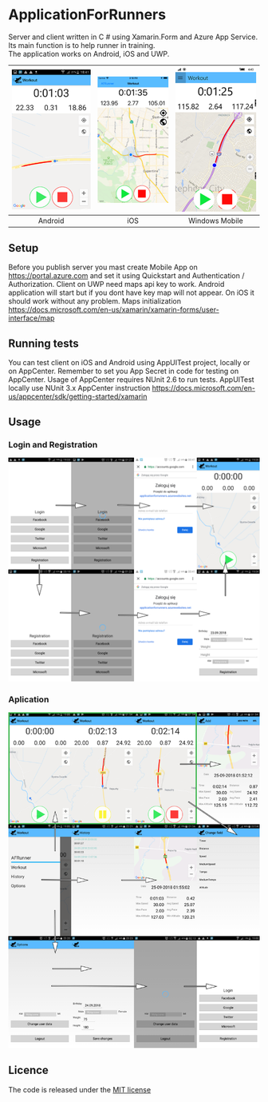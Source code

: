 # ApplicationForRunners

Server and client written in C # using Xamarin.Form and Azure App Service. Its main function is to help runner in training.<br /> The application works on Android, iOS and UWP.<br />

|![alt text](https://github.com/MateuszKapusta/ApplicationForRunners/blob/master/Pictures/Androidstop.png)|                    ![alt text](https://github.com/MateuszKapusta/ApplicationForRunners/blob/master/Pictures/iOSstop.png)|                         ![alt text](https://github.com/MateuszKapusta/ApplicationForRunners/blob/master/Pictures/UWPstop.png)|
|:---:|:---:|:---:|
| Android|iOS|Windows Mobile|

## Setup

Before you publish server you mast create Mobile App on https://portal.azure.com and set it using Quickstart and Authentication / Authorization. Client on UWP need maps api key to work. Android application will start but if you dont have key map will not appear. On iOS it should work without any problem. Maps initialization https://docs.microsoft.com/en-us/xamarin/xamarin-forms/user-interface/map

## Running tests

You can test client on iOS and Android using AppUITest project, locally or on AppCenter. Remember to set you App Secret in code for testing on AppCenter. Usage of AppCenter requires NUnit 2.6 to run tests. AppUITest locally use NUnit 3.x AppCenter instruction https://docs.microsoft.com/en-us/appcenter/sdk/getting-started/xamarin<br />

## Usage

### Login and Registration

![alt text](https://github.com/MateuszKapusta/ApplicationForRunners/blob/master/Pictures/startPage.png)<br />

### Aplication

![alt text](https://github.com/MateuszKapusta/ApplicationForRunners/blob/master/Pictures/mainMD.png)<br />

## Licence

The code is released under the [MIT license](https://github.com/MateuszKapusta/ApplicationForRunners/blob/master/LICENSE)



